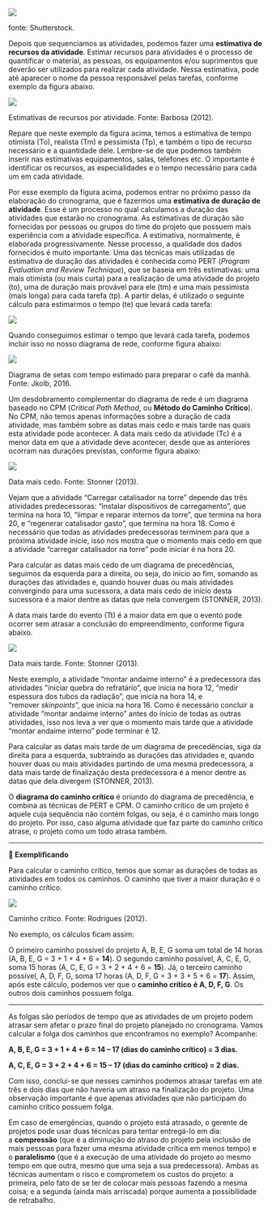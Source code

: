 [![](https://ampli-images.s3.amazonaws.com/production/995e1fcc-9c89-42bf-a67d-c2bfa7054256/original)](https://ampli-images.s3.amazonaws.com/production/995e1fcc-9c89-42bf-a67d-c2bfa7054256/original)

fonte: Shutterstock.

Depois que sequenciamos as atividades, podemos fazer uma **estimativa de recursos da atividade**. Estimar recursos para atividades é o processo de quantificar o material, as pessoas, os equipamentos e/ou suprimentos que deverão ser utilizados para realizar cada atividade. Nessa estimativa, pode até aparecer o nome da pessoa responsável pelas tarefas, conforme exemplo da figura abaixo.

[![](https://ampli-images.s3.amazonaws.com/production/0dabce6d-9657-4cb4-815b-b185a119aa00/original)](https://ampli-images.s3.amazonaws.com/production/0dabce6d-9657-4cb4-815b-b185a119aa00/original)

Estimativas de recursos por atividade. Fonte: Barbosa (2012).

Repare que neste exemplo da figura acima, temos a estimativa de tempo otimista (To), realista (Tm) e pessimista (Tp), e também o tipo de recurso necessário e a quantidade dele. Lembre-se de que podemos também inserir nas estimativas equipamentos, salas, telefones etc. O importante é identificar os recursos, as especialidades e o tempo necessário para cada um em cada atividade.

Por esse exemplo da figura acima, podemos entrar no próximo passo da elaboração do cronograma, que é fazermos uma **estimativa de duração de atividade**. Esse é um processo no qual calculamos a duração das atividades que estarão no cronograma. As estimativas de duração são fornecidas por pessoas ou grupos do time do projeto que possuem mais experiência com a atividade específica. A estimativa, normalmente, é elaborada progressivamente. Nesse processo, a qualidade dos dados fornecidos é muito importante. Uma das técnicas mais utilizadas de estimativa de duração das atividades é conhecida como PERT (_Program Evaluation and Review Technique_), que se baseia em três estimativas: uma mais otimista (ou mais curta) para a realização de uma atividade do projeto (to), uma de duração mais provável para ele (tm) e uma mais pessimista (mais longa) para cada tarefa (tp). A partir delas, é utilizado o seguinte cálculo para estimarmos o tempo (te) que levará cada tarefa:

[![](https://ampli-images.s3.amazonaws.com/production/a2079ef4-3feb-46eb-80c3-5f4a126139e6/original)](https://ampli-images.s3.amazonaws.com/production/a2079ef4-3feb-46eb-80c3-5f4a126139e6/original)

Quando conseguimos estimar o tempo que levará cada tarefa, podemos incluir isso no nosso diagrama de rede, conforme figura abaixo:

[![](https://ampli-images.s3.amazonaws.com/production/61e4cee0-e0b7-40f4-b8fc-097ea3257c72/original)](https://ampli-images.s3.amazonaws.com/production/61e4cee0-e0b7-40f4-b8fc-097ea3257c72/original)

Diagrama de setas com tempo estimado para preparar o café da manhã. Fonte: Jkolb, 2016.

Um desdobramento complementar do diagrama de rede é um diagrama baseado no CPM (_Critical Path Method_, ou **Método do Caminho Crítico**). No CPM, não temos apenas informações sobre a duração de cada atividade, mas também sobre as datas mais cedo e mais tarde nas quais esta atividade pode acontecer. A data mais cedo da atividade (Tc) é a menor data em que a atividade deve acontecer, desde que as anteriores ocorram nas durações previstas, conforme figura abaixo:

[![](https://ampli-images.s3.amazonaws.com/production/b1937dc1-3350-4bc8-bc99-527553182b4a/original)](https://ampli-images.s3.amazonaws.com/production/b1937dc1-3350-4bc8-bc99-527553182b4a/original)

Data mais cedo. Fonte: Stonner (2013).

Vejam que a atividade “Carregar catalisador na torre” depende das três atividades predecessoras: “instalar dispositivos de carregamento”, que termina na hora 10, “limpar e reparar internos da torre”, que termina na hora 20, e “regenerar catalisador gasto”, que termina na hora 18. Como é necessário que todas as atividades predecessoras terminem para que a próxima atividade inicie, isso nos mostra que o momento mais cedo em que a atividade “carregar catalisador na torre” pode iniciar é na hora 20.

Para calcular as datas mais cedo de um diagrama de precedências, seguimos da esquerda para a direita, ou seja, do início ao fim, somando as durações das atividades e, quando houver duas ou mais atividades convergindo para uma sucessora, a data mais cedo de início desta sucessora é a maior dentre as datas que nela convergem (STONNER, 2013).

A data mais tarde do evento (Tt) é a maior data em que o evento pode ocorrer sem atrasar a conclusão do empreendimento, conforme figura abaixo.

[![](https://ampli-images.s3.amazonaws.com/production/74b9e114-a9f4-4f64-8b46-039b9e7b756b/original)](https://ampli-images.s3.amazonaws.com/production/74b9e114-a9f4-4f64-8b46-039b9e7b756b/original)

Data mais tarde. Fonte: Stonner (2013).

Neste exemplo, a atividade “montar andaime interno” é a predecessora das atividades "iniciar quebra do refratário”, que inicia na hora 12, “medir espessura dos tubos da radiação”, que inicia na hora 14, e “remover _skinpoints_”, que inicia na hora 16. Como é necessário concluir a atividade “montar andaime interno” antes do início de todas as outras atividades, isso nos leva a ver que o momento mais tarde que a atividade “montar andaime interno” pode terminar é 12.

Para calcular as datas mais tarde de um diagrama de precedências, siga da direita para a esquerda, subtraindo as durações das atividades e, quando houver duas ou mais atividades partindo de uma mesma predecessora, a data mais tarde de finalização desta predecessora é a menor dentre as datas que dela divergem (STONNER, 2013).

O **diagrama do caminho crítico** é oriundo do diagrama de precedência, e combina as técnicas de PERT e CPM. O caminho crítico de um projeto é aquele cuja sequência não contém folgas, ou seja, é o caminho mais longo do projeto. Por isso, caso alguma atividade que faz parte do caminho crítico atrase, o projeto como um todo atrasa também.

______

**📝 Exemplificando**

Para calcular o caminho crítico, temos que somar as durações de todas as atividades em todos os caminhos. O caminho que tiver a maior duração é o caminho crítico.

[![](https://ampli-images.s3.amazonaws.com/production/498ec604-0469-4f02-bba7-aad9bf5a2dae/original)](https://ampli-images.s3.amazonaws.com/production/498ec604-0469-4f02-bba7-aad9bf5a2dae/original)

Caminho crítico. Fonte: Rodrigues (2012).

No exemplo, os cálculos ficam assim:

O primeiro caminho possível do projeto A, B, E, G soma um total de 14 horas (A, B, E, G = 3 + 1 + 4 + 6 = **14**). O segundo caminho possível, A, C, E, G, soma 15 horas (A, C, E, G = 3 + 2 + 4 + 6 = **15**). Já, o terceiro caminho possível, A, D, F, G, soma 17 horas (A, D, F, G = 3 + 3 + 5 + 6 = **17**). Assim, após este cálculo, podemos ver que o **caminho crítico** **é A, D, F, G**. Os outros dois caminhos possuem folga.

______

As folgas são períodos de tempo que as atividades de um projeto podem atrasar sem afetar o prazo final do projeto planejado no cronograma. Vamos calcular a folga dos caminhos que encontramos no exemplo? Acompanhe:

**A, B, E, G = 3 + 1 + 4 + 6 = 14 – 17 (dias do caminho crítico) = 3 dias.**

**A, C, E, G = 3 + 2 + 4 + 6 = 15 – 17 (dias do caminho crítico) = 2 dias.**

Com isso, conclui-se que nesses caminhos podemos atrasar tarefas em até três e dois dias que não haveria um atraso na finalização do projeto. Uma observação importante é que apenas atividades que não participam do caminho crítico possuem folga.

Em caso de emergências, quando o projeto está atrasado, o gerente de projetos pode usar duas técnicas para tentar entregá-lo em dia: a **compressão** (que é a diminuição do atraso do projeto pela inclusão de mais pessoas para fazer uma mesma atividade crítica em menos tempo) e o **paralelismo** (que é a execução de uma atividade do projeto ao mesmo tempo em que outra, mesmo que uma seja a sua predecessora). Ambas as técnicas aumentam o risco e comprometem os custos do projeto: a primeira, pelo fato de se ter de colocar mais pessoas fazendo a mesma coisa; e a segunda (ainda mais arriscada) porque aumenta a possibilidade de retrabalho.
